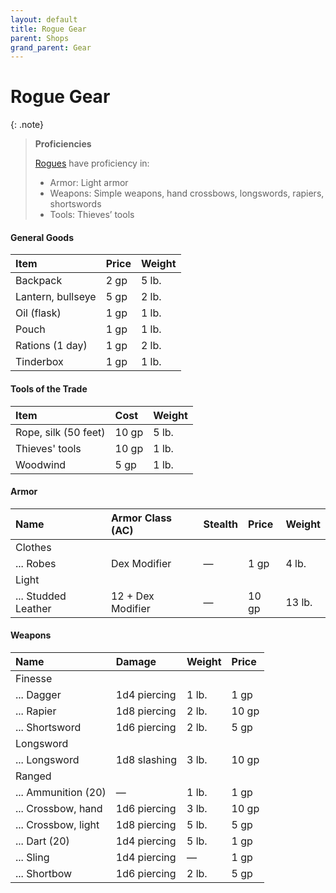 ```yaml
---
layout: default
title: Rogue Gear
parent: Shops
grand_parent: Gear
---
```


# Rogue Gear

{: .note}
> **Proficiencies**
>
> [Rogues](../../character_creation/class/rogue) have proficiency in:
>
> * Armor: Light armor
> * Weapons: Simple weapons, hand crossbows, longswords, rapiers, shortswords
> * Tools: Thieves’ tools

#### General Goods

| Item              | Price | Weight |
| :---------------- | :---- | :----- |
| Backpack          | 2 gp  | 5 lb.  |
| Lantern, bullseye | 5 gp  | 2 lb.  |
| Oil (flask)       | 1 gp  | 1 lb.  |
| Pouch             | 1 gp  | 1 lb.  |
| Rations (1 day)   | 1 gp  | 2 lb.  |
| Tinderbox         | 1 gp  | 1 lb.  |

#### Tools of the Trade

| Item                 | Cost  | Weight |
| :------------------- | :---- | :----- |
| Rope, silk (50 feet) | 10 gp | 5 lb.  |
| Thieves' tools       | 10 gp | 1 lb.  |
| Woodwind             | 5 gp  | 1 lb.  |

#### Armor

| Name                | Armor Class (AC)  | Stealth | Price | Weight |
| :------------------ | :---------------- | :------ | :---- | :----- |
| Clothes             |                   |         |       |        |
| ... Robes           | Dex Modifier      | —       | 1 gp  | 4 lb.  |
| Light               |                   |         |       |        |
| ... Studded Leather | 12 + Dex Modifier | —       | 10 gp | 13 lb. |

#### Weapons

| Name                | Damage          | Weight | Price | 
| :------------------ | :-------------- | :----- | :---- | 
| Finesse             |                 |        |       | 
| ... Dagger          | 1d4 piercing    | 1 lb.  | 1 gp  | 
| ... Rapier          | 1d8 piercing    | 2 lb.  | 10 gp | 
| ... Shortsword      | 1d6 piercing    | 2 lb.  | 5 gp  | 
| Longsword           |                 |        |       | 
| ... Longsword       | 1d8 slashing    | 3 lb.  | 10 gp | 
| Ranged              |                 |        |       | 
| ... Ammunition (20) | —               | 1 lb.  | 1 gp  | 
| ... Crossbow, hand  | 1d6 piercing    | 3 lb.  | 10 gp | 
| ... Crossbow, light | 1d8 piercing    | 5 lb.  | 5 gp  | 
| ... Dart (20)       | 1d4 piercing    | 5 lb.  | 1 gp  | 
| ... Sling           | 1d4 piercing    | —      | 1 gp  | 
| ... Shortbow        | 1d6 piercing    | 2 lb.  | 5 gp  | 


<!-- | Name                | Damage          | Weight | Price | Properties                                                         |
| :------------------ | :-------------- | :----- | :---- | :----------------------------------------------------------------- |
| Finesse             |                 |        |       |                                                                    |
| ... Dagger          | 1d4 piercing    | 1 lb.  | 1 gp  | Finesse, light, thrown (20/60), **wizard**                         |
| ... Rapier          | 1d8 piercing    | 2 lb.  | 10 gp | Finesse, **martial**, **rogue**                                    |
| ... Shortsword      | 1d6 piercing    | 2 lb.  | 5 gp  | Finesse, light, **martial**, **elf**, **rogue**                    |
| Light               |                 |        |       |                                                                    |
| ... Handaxe         | 1d6 slashing    | 2 lb.  | 5 gp  | Light, thrown (20/60), **dwarf**                                   |
| ... Light Hammer    | 1d4 bludgeoning | 2 lb.  | 1 gp  | Light, thrown (20/60), **dwarf**                                   |
| Longsword           |                 |        |       |                                                                    |
| ... Longsword       | 1d8 slashing    | 3 lb.  | 10 gp | Versatile (1d10), **martial**, **elf**, **rogue**                  |
| Ranged              |                 |        |       |                                                                    |
| ... Ammunition (20) | —               | 1 lb.  | 1 gp  | Ammunition                                                         |
| ... Crossbow, hand  | 1d6 piercing    | 3 lb.  | 10 gp | Ammunition, range (30/120), light, loading, **martial**, **rogue** |
| ... Crossbow, light | 1d8 piercing    | 5 lb.  | 5 gp  | Ammunition, range (80/320), loading, two-handed, **wizard**        |
| ... Dart (20)       | 1d4 piercing    | 5 lb.  | 1 gp  | Finesse, thrown (20/60), **wizard**                                |
| ... Sling           | 1d4 piercing    | —      | 1 gp  | Ammunition, range (30/120), **wizard**                             |
| ... Shortbow        | 1d6 piercing    | 2 lb.  | 5 gp  | Ammunition, range (80/320), two-handed, **elf**                    | -->
